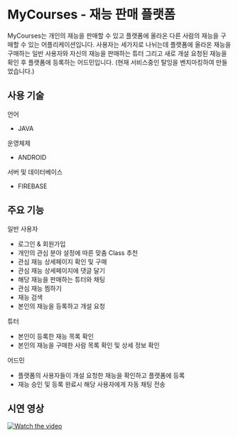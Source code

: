 # MyCourses - 재능 판매 플랫폼

MyCourses는 개인의 재능을 판매할 수 있고 플랫폼에 올라온 다른 사람의 재능을 구매할 수 있는 어플리케이션입니다.
사용자는 세가지로 나뉘는데 플랫폼에 올라온 재능을 구매하는 일반 사용자와 자신의 재능을 판매하는 튜터 그리고 새로 개설 요청된 재능을 확인 후 플랫폼에 등록하는 어드민입니다.
(현재 서비스중인 탈잉을 벤치마킹하여 만들었습니다.)

## 사용 기술

언어
* JAVA

운영체제
* ANDROID

서버 및 데이터베이스
* FIREBASE

## 주요 기능

일반 사용자
* 로그인 & 회원가입
* 개인의 관심 분야 설정에 따른 맞춤 Class 추천
* 관심 재능 상세페이지 확인 및 구매
* 관심 재능 상세페이지에 댓글 달기
* 해당 재능을 판매하는 튜터와 채팅
* 관심 재능 찜하기
* 재능 검색
* 본인의 재능을 등록하고 개설 요청

튜터
* 본인이 등록한 재능 목록 확인
* 본인의 재능을 구매한 사람 목록 확인 및 상세 정보 확인

어드민
* 플랫폼의 사용자들이 개설 요청한 재능을 확인하고 플랫폼에 등록
* 재능 승인 및 등록 완료시 해당 사용자에게 자동 채팅 전송

## 시연 영상
[![Watch the video](https://img.youtube.com/vi/Tw55aY4Ardw/maxresdefault.jpg)](https://www.youtube.com/watch?v=Tw55aY4Ardw)
